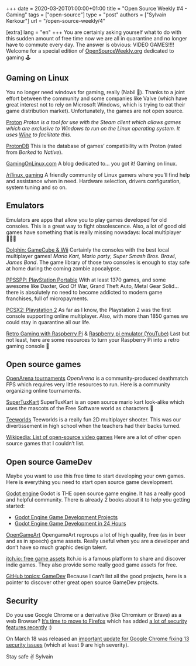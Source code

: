 +++
date = 2020-03-20T01:00:00+01:00
title = "Open Source Weekly #4 - Gaming"
tags = ["open-source"]
type = "post"
authors = ["Sylvain Kerkour"]
url = "/open-source-weekly/4"


[extra]
lang = "en"
+++
You are certainly asking yourself what to do with this sudden amount of free time now we are all in quarantine and no longer have to commute every day. The answer is obvious: VIDEO GAMES!!!!
Welcome for a special edition of [OpenSourceWeekly.org](https://OpenSourceWeekly.org) dedicated to gaming 🕹️


## Gaming on Linux

You no longer need windows for gaming, really (Nabil 👋). Thanks to a joint effort between the community and some companies like Valve (which have great interest not to rely on Microsoft Windows, which is trying to eat their game distribution market). Unfortunately, the games are not open source.


[Proton](https://github.com/ValveSoftware/Proton)
*Proton is a tool for use with the Steam client which allows games which are exclusive to Windows to run on the Linux operating system. It uses [Wine](https://www.winehq.org/) to facilitate this.*


[ProtonDB](https://www.protondb.com)
This is the database of games’ compatibility with Proton (rated from *Borked* to *Native*).


[GamingOnLinux.com](https://www.gamingonlinux.com)
A blog dedicated to… you got it! Gaming on linux.


[/r/linux_gaming](https://www.reddit.com/r/linux_gaming)
A friendly community of Linux gamers where you’ll find help and assistance when in need. Hardware selection, drivers configuration, system tuning and so on.



## Emulators

Emulators are apps that allow you to play games developed for old consoles. This is a great way to fight obsolescence. Also, a lot of good old games have something that is really missing nowadays: local multiplayer 👨‍👩‍👦


[Dolphin: GameCube & Wii](https://github.com/dolphin-emu/dolphin)
Certainly the consoles with the best local multiplayer games! *Mario Kart,* *Mario party*, *Super Smash Bros. Brawl*, *James Bond*. The game library of those two consoles is enough to stay safe at home during the coming zombie apocalypse.

[PPSSPP: PlayStation Portable](https://github.com/hrydgard/ppsspp)
With at least 1370 games, and some awesome like Daxter, God Of War, Grand Theft Auto, Metal Gear Solid… there is absolutely no need to become addicted to modern game franchises, full of micropayments.

[PCSX2: Playstation 2](https://github.com/PCSX2/pcsx2)
As far as I know, the Playstation 2 was the first console supporting online multiplayer. Also, with more than 1850 games we could stay in quarantine all our life.

[Retro Gaming with Raspberry Pi](https://magpi.raspberrypi.org/books/retro-gaming) & [Raspberry pi emulator (YouTube)](https://www.youtube.com/results?search_query=raspberry+pi+emulator)
Last but not least, here are some resources to turn your Raspberry Pi into a retro gaming console 🍓



## Open source games

[OpenArena tournaments](https://forum.pine64.org/showthread.php?tid=8756)
*OpenArena* is a community-produced deathmatch FPS which requires very little resources to run. Here is a community organizing online tournaments.


[SuperTuxKart](https://supertuxkart.net/Main_Page)
SuperTuxKart is an open source mario kart look-alike which uses the mascots of the Free Software world as characters 🐧


[Teeworlds](https://www.teeworlds.com/)
Teeworlds is a really fun 2D multiplayer shooter. This was our divertissement in high school when the teachers had their backs turned.


[Wikipedia: List of open-source video games](https://en.wikipedia.org/wiki/List_of_open-source_video_games)
Here are a lot of other open source games that I couldn’t list.



## Open source GameDev

Maybe you want to use this free time to start developing your own games. Here is everything you need to start open source game development.


[Godot engine](https://github.com/godotengine/godot)
Godot is THE open source game engine. It has a really good and helpful community. There is already 2 books about it to help you getting started:
* [Godot Engine Game Development Projects](https://www.packtpub.com/eu/game-development/godot-game-engine-projects)
* [Godot Engine Game Development in 24 Hours](https://www.goodreads.com/book/show/35925637-godot-engine-game-development-in-24-hours-sams-teach-yourself)


[OpenGameArt](https://opengameart.org/)
OpengameArt regroups a lot of high quality, free (as in beer and as in speech) game assets. Really useful when you are a developer and don’t have so much graphic design talent.


[itch.io: free game assets](https://itch.io/game-assets/free)
Itch.io is a famous platform to share and discover indie games. They also provide some really good game assets for free.


[GitHub topics: GameDev](https://github.com/topics/gamedev)
Because I can’t list all the good projects, here is a pointer to discover other great open source GameDev projects.



## Security

Do you use Google Chrome or a derivative (like Chromium or Brave) as a web Browser? [It’s time to move to Firefox](https://www.mozilla.org/en-US/firefox/new/) which has added [a lot of security features recently](https://www.zdnet.com/article/firefox-for-mac-and-linux-to-get-a-new-security-sandbox-system/) :)


On March 18 was released an [important update for Google Chrome fixing 13 security issues](https://chromereleases.googleblog.com/2020/03/stable-channel-update-for-desktop_18.html) (which at least 9 are high severity).



Stay safe ✌️
Sylvain
